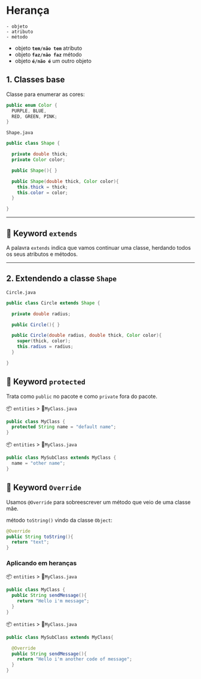 # Herança

``` 
- objeto
- atributo
- método
```

- objeto **`tem/não tem`** atributo
- objeto **`faz/não faz`** método
- objeto **`é/não é`** um outro objeto

## 1. Classes base

Classe para enumerar as cores:

```java
public enum Color {
  PURPLE, BLUE,
  RED, GREEN, PINK;
}
```

`Shape.java`
```java
public class Shape {

  private double thick;
  private Color color;

  public Shape(){ }

  public Shape(double thick, Color color){
    this.thick = thick;
    this.color = color;
  }

}
```

----

## 🔑 Keyword `extends`

A palavra `extends` indica que vamos continuar uma classe, herdando todos os seus atributos e métodos.

---

## 2. Extendendo a classe `Shape`

`Circle.java`
```java
public class Circle extends Shape {

  private double radius;

  public Circle(){ }

  public Circle(double radius, double thick, Color color){
    super(thick, color);
    this.radius = radius;
  }

}
```

## 🔑 Keyword `protected`

Trata como `public` no pacote e como `private` fora do pacote.

📦 `entities` > 🧩`MyClass.java`
```java
public class MyClass {
  protected String name = "default name";
}
```

📦 `entities` > 🧩`MyClass.java`
```java
public class MySubClass extends MyClass {
  name = "other name";
}
```

## 🔑 Keyword `Override`

Usamos `@Override` para sobreescrever um método que veio de uma classe mãe.

método `toString()` vindo da classe `Object`: 
```java
@Override
public String toString(){
  return "text";
}
```

### Aplicando em heranças

📦 `entities` > 🧩`MyClass.java`
```java
public class MyClass {
  public String sendMessage(){
    return "Hello i'm message";
  }
}
```

📦 `entities` > 🧩`MyClass.java`
```java
public class MySubClass extends MyClass{

  @Override  
  public String sendMessage(){
    return "Hello i'm another code of message";
  }
}
```

